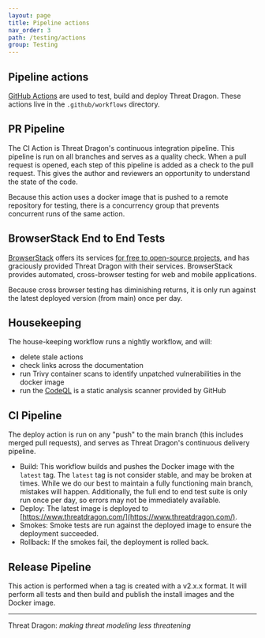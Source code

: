 ```yaml
---
layout: page
title: Pipeline actions
nav_order: 3
path: /testing/actions
group: Testing
---
```


## Pipeline actions

[GitHub Actions](https://docs.github.com/en/actions/reference) are used to test, build and deploy Threat Dragon.
These actions live in the `.github/workflows` directory.

## PR Pipeline

The CI Action is Threat Dragon's continuous integration pipeline.
This pipeline is run on all branches and serves as a quality check.
When a pull request is opened, each step of this pipeline is added as a check to the pull request.
This gives the author and reviewers an opportunity to understand the state of the code.

Because this action uses a docker image that is pushed to a remote repository for testing,
there is a concurrency group that prevents concurrent runs of the same action.

## BrowserStack End to End Tests

[BrowserStack][browserstack] offers its services [for free to open-source projects][browserstack-os],
and has graciously provided Threat Dragon with their services.
BrowserStack provides automated, cross-browser testing for web and mobile applications.

Because cross browser testing has diminishing returns,
it is only run against the latest deployed version (from main) once per day.

## Housekeeping

The house-keeping workflow runs a nightly workflow, and will:

* delete stale actions
* check links across the documentation
* run Trivy container scans to identify unpatched vulnerabilities in the docker image
* run the [CodeQL](https://securitylab.github.com/tools/codeql/) is a static analysis scanner provided by GitHub

## CI Pipeline

The deploy action is run on any "push" to the main branch (this includes merged pull requests),
and serves as Threat Dragon's continuous delivery pipeline.

* Build:
    This workflow builds and pushes the Docker image with the `latest` tag.
    The `latest` tag is not consider stable, and may be broken at times.
    While we do our best to maintain a fully functioning main branch, mistakes will happen.
    Additionally, the full end to end test suite is only run once per day, so errors may not be immediately available.
* Deploy: The latest image is deployed to [https://www.threatdragon.com/](https://www.threatdragon.com/).
* Smokes: Smoke tests are run against the deployed image to ensure the deployment succeeded.
* Rollback: If the smokes fail, the deployment is rolled back.

## Release Pipeline

This action is performed when a tag is created with a v2.x.x format.
It will perform all tests and then build and publish the install images and the Docker image.

----

Threat Dragon: _making threat modeling less threatening_

[browserstack]: https://www.browserstack.com/
[browserstack-os]: https://www.browserstack.com/open-source
